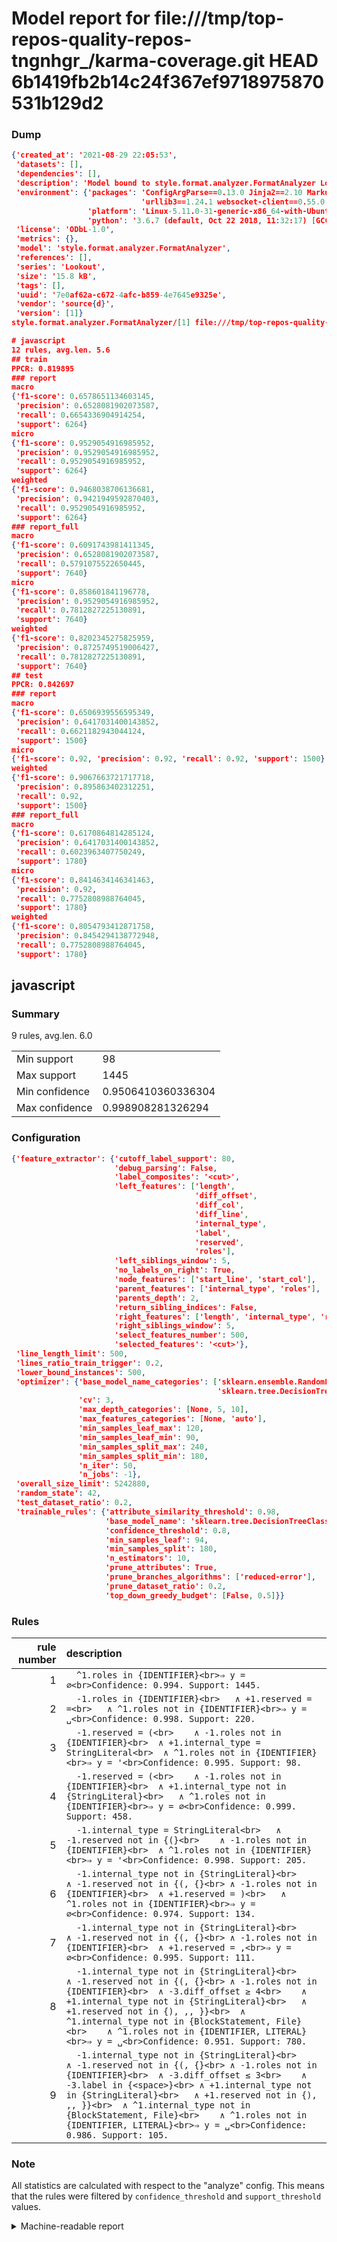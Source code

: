 # Model report for file:///tmp/top-repos-quality-repos-tngnhgr_/karma-coverage.git HEAD 6b1419fb2b14c24f367ef9718975870531b129d2

### Dump

```json
{'created_at': '2021-08-29 22:05:53',
 'datasets': [],
 'dependencies': [],
 'description': 'Model bound to style.format.analyzer.FormatAnalyzer Lookout analyzer.',
 'environment': {'packages': 'ConfigArgParse==0.13.0 Jinja2==2.10 MarkupSafe==1.1.1 PyStemmer==1.3.0 PyYAML==5.1 Pympler==0.5 SQLAlchemy==1.2.10 SQLAlchemy-Utils==0.33.3 asdf==2.3.2 bblfsh==2.12.7 boto==2.49.0 boto3==1.9.130 botocore==1.12.130 cachetools==2.0.1 certifi==2019.3.9 chardet==3.0.4 clint==0.5.1 docker==3.7.0 docker-pycreds==0.4.0 dulwich==0.19.11 grpcio==1.19.0 grpcio-tools==1.19.0 humanfriendly==4.16.1 humanize==0.5.1 idna==2.8 jmespath==0.9.4 jsonschema==2.6.0 lookout-sdk==0.4.1 lookout-sdk-ml==0.19.0 lookout-style==0.2.0 lz4==2.1.6 modelforge==0.12.1 numpy==1.16.2 packaging==19.0 pandas==0.22.0 pip==19.0.3 protobuf==3.7.0 psycopg2-binary==2.7.5 pygtrie==2.3 pyparsing==2.3.1 python-dateutil==2.8.0 python-igraph==0.7.1.post6 pytz==2019.1 requests==2.21.0 requirements-parser==0.2.0 scikit-learn==0.20.1 scikit-optimize==0.5.2 scipy==1.2.1 semantic-version==2.6.0 setuptools==40.8.0 six==1.12.0 smart-open==1.8.1 sourced-ml==0.8.2 spdx==2.5.0 stringcase==1.2.0 tabulate==0.8.2 tqdm==4.31.1 '
                             'urllib3==1.24.1 websocket-client==0.55.0 xxhash==1.3.0',
                 'platform': 'Linux-5.11.0-31-generic-x86_64-with-Ubuntu-18.04-bionic',
                 'python': '3.6.7 (default, Oct 22 2018, 11:32:17) [GCC 8.2.0]'},
 'license': 'ODbL-1.0',
 'metrics': {},
 'model': 'style.format.analyzer.FormatAnalyzer',
 'references': [],
 'series': 'Lookout',
 'size': '15.8 kB',
 'tags': [],
 'uuid': '7e0af62a-c672-4afc-b859-4e7645e9325e',
 'vendor': 'source{d}',
 'version': [1]}
style.format.analyzer.FormatAnalyzer/[1] file:///tmp/top-repos-quality-repos-tngnhgr_/karma-coverage.git 6b1419fb2b14c24f367ef9718975870531b129d2

# javascript
12 rules, avg.len. 5.6
## train
PPCR: 0.819895
### report
macro
{'f1-score': 0.6578651134603145,
 'precision': 0.6528081902073587,
 'recall': 0.6654336904914254,
 'support': 6264}
micro
{'f1-score': 0.9529054916985952,
 'precision': 0.9529054916985952,
 'recall': 0.9529054916985952,
 'support': 6264}
weighted
{'f1-score': 0.9468038706136681,
 'precision': 0.9421949592870403,
 'recall': 0.9529054916985952,
 'support': 6264}
### report_full
macro
{'f1-score': 0.6091743981411345,
 'precision': 0.6528081902073587,
 'recall': 0.5791075522650445,
 'support': 7640}
micro
{'f1-score': 0.858601841196778,
 'precision': 0.9529054916985952,
 'recall': 0.7812827225130891,
 'support': 7640}
weighted
{'f1-score': 0.8202345275825959,
 'precision': 0.8725749519006427,
 'recall': 0.7812827225130891,
 'support': 7640}
## test
PPCR: 0.842697
### report
macro
{'f1-score': 0.6506939556595349,
 'precision': 0.6417031400143852,
 'recall': 0.6621182943044124,
 'support': 1500}
micro
{'f1-score': 0.92, 'precision': 0.92, 'recall': 0.92, 'support': 1500}
weighted
{'f1-score': 0.9067663721717718,
 'precision': 0.895863402312251,
 'recall': 0.92,
 'support': 1500}
### report_full
macro
{'f1-score': 0.6170864814285124,
 'precision': 0.6417031400143852,
 'recall': 0.6023963407750249,
 'support': 1780}
micro
{'f1-score': 0.8414634146341463,
 'precision': 0.92,
 'recall': 0.7752808988764045,
 'support': 1780}
weighted
{'f1-score': 0.8054793412871758,
 'precision': 0.8454294138772948,
 'recall': 0.7752808988764045,
 'support': 1780}
```

## javascript
### Summary
9 rules, avg.len. 6.0

| | |
|-|-|
|Min support|98|
|Max support|1445|
|Min confidence|0.9506410360336304|
|Max confidence|0.998908281326294|

### Configuration

```json
{'feature_extractor': {'cutoff_label_support': 80,
                       'debug_parsing': False,
                       'label_composites': '<cut>',
                       'left_features': ['length',
                                         'diff_offset',
                                         'diff_col',
                                         'diff_line',
                                         'internal_type',
                                         'label',
                                         'reserved',
                                         'roles'],
                       'left_siblings_window': 5,
                       'no_labels_on_right': True,
                       'node_features': ['start_line', 'start_col'],
                       'parent_features': ['internal_type', 'roles'],
                       'parents_depth': 2,
                       'return_sibling_indices': False,
                       'right_features': ['length', 'internal_type', 'reserved', 'roles'],
                       'right_siblings_window': 5,
                       'select_features_number': 500,
                       'selected_features': '<cut>'},
 'line_length_limit': 500,
 'lines_ratio_train_trigger': 0.2,
 'lower_bound_instances': 500,
 'optimizer': {'base_model_name_categories': ['sklearn.ensemble.RandomForestClassifier',
                                              'sklearn.tree.DecisionTreeClassifier'],
               'cv': 3,
               'max_depth_categories': [None, 5, 10],
               'max_features_categories': [None, 'auto'],
               'min_samples_leaf_max': 120,
               'min_samples_leaf_min': 90,
               'min_samples_split_max': 240,
               'min_samples_split_min': 180,
               'n_iter': 50,
               'n_jobs': -1},
 'overall_size_limit': 5242880,
 'random_state': 42,
 'test_dataset_ratio': 0.2,
 'trainable_rules': {'attribute_similarity_threshold': 0.98,
                     'base_model_name': 'sklearn.tree.DecisionTreeClassifier',
                     'confidence_threshold': 0.8,
                     'min_samples_leaf': 94,
                     'min_samples_split': 180,
                     'n_estimators': 10,
                     'prune_attributes': True,
                     'prune_branches_algorithms': ['reduced-error'],
                     'prune_dataset_ratio': 0.2,
                     'top_down_greedy_budget': [False, 0.5]}}
```

### Rules

| rule number | description |
|----:|:-----|
| 1 | `  ^1.roles in {IDENTIFIER}<br>⇒ y = ∅<br>Confidence: 0.994. Support: 1445.` |
| 2 | `  -1.roles in {IDENTIFIER}<br>	∧ +1.reserved = =<br>	∧ ^1.roles not in {IDENTIFIER}<br>⇒ y = ␣<br>Confidence: 0.998. Support: 220.` |
| 3 | `  -1.reserved = (<br>	∧ -1.roles not in {IDENTIFIER}<br>	∧ +1.internal_type = StringLiteral<br>	∧ ^1.roles not in {IDENTIFIER}<br>⇒ y = '<br>Confidence: 0.995. Support: 98.` |
| 4 | `  -1.reserved = (<br>	∧ -1.roles not in {IDENTIFIER}<br>	∧ +1.internal_type not in {StringLiteral}<br>	∧ ^1.roles not in {IDENTIFIER}<br>⇒ y = ∅<br>Confidence: 0.999. Support: 458.` |
| 5 | `  -1.internal_type = StringLiteral<br>	∧ -1.reserved not in {(}<br>	∧ -1.roles not in {IDENTIFIER}<br>	∧ ^1.roles not in {IDENTIFIER}<br>⇒ y = '<br>Confidence: 0.998. Support: 205.` |
| 6 | `  -1.internal_type not in {StringLiteral}<br>	∧ -1.reserved not in {(, {}<br>	∧ -1.roles not in {IDENTIFIER}<br>	∧ +1.reserved = )<br>	∧ ^1.roles not in {IDENTIFIER}<br>⇒ y = ∅<br>Confidence: 0.974. Support: 134.` |
| 7 | `  -1.internal_type not in {StringLiteral}<br>	∧ -1.reserved not in {(, {}<br>	∧ -1.roles not in {IDENTIFIER}<br>	∧ +1.reserved = ,<br>⇒ y = ∅<br>Confidence: 0.995. Support: 111.` |
| 8 | `  -1.internal_type not in {StringLiteral}<br>	∧ -1.reserved not in {(, {}<br>	∧ -1.roles not in {IDENTIFIER}<br>	∧ -3.diff_offset ≥ 4<br>	∧ +1.internal_type not in {StringLiteral}<br>	∧ +1.reserved not in {), ,, }}<br>	∧ ^1.internal_type not in {BlockStatement, File}<br>	∧ ^1.roles not in {IDENTIFIER, LITERAL}<br>⇒ y = ␣<br>Confidence: 0.951. Support: 780.` |
| 9 | `  -1.internal_type not in {StringLiteral}<br>	∧ -1.reserved not in {(, {}<br>	∧ -1.roles not in {IDENTIFIER}<br>	∧ -3.diff_offset ≤ 3<br>	∧ -3.label in {<space>}<br>	∧ +1.internal_type not in {StringLiteral}<br>	∧ +1.reserved not in {), ,, }}<br>	∧ ^1.internal_type not in {BlockStatement, File}<br>	∧ ^1.roles not in {IDENTIFIER, LITERAL}<br>⇒ y = ␣<br>Confidence: 0.986. Support: 105.` |

### Note
All statistics are calculated with respect to the "analyze" config. This means that the rules were filtered by
`confidence_threshold` and `support_threshold` values.

<details>
    <summary>Machine-readable report</summary>
```json
{"javascript": {"avg_rule_len": 6.0, "max_conf": 0.998908281326294, "max_support": 1445, "min_conf": 0.9506410360336304, "min_support": 98, "num_rules": 9}}
```
</details>
